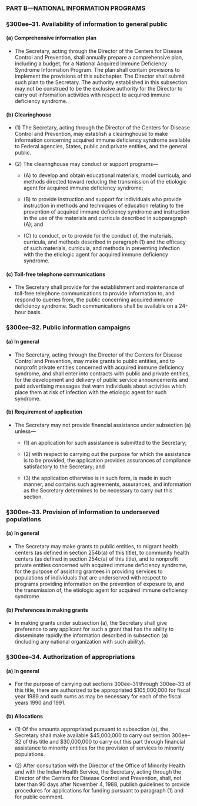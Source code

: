 ### PART B—NATIONAL INFORMATION PROGRAMS

### §300ee–31. Availability of information to general public
#### (a) Comprehensive information plan
* The Secretary, acting through the Director of the Centers for Disease Control and Prevention, shall annually prepare a comprehensive plan, including a budget, for a National Acquired Immune Deficiency Syndrome Information Program. The plan shall contain provisions to implement the provisions of this subchapter. The Director shall submit such plan to the Secretary. The authority established in this subsection may not be construed to be the exclusive authority for the Director to carry out information activities with respect to acquired immune deficiency syndrome.

#### (b) Clearinghouse
* (1) The Secretary, acting through the Director of the Centers for Disease Control and Prevention, may establish a clearinghouse to make information concerning acquired immune deficiency syndrome available to Federal agencies, States, public and private entities, and the general public.

* (2) The clearinghouse may conduct or support programs—

  * (A) to develop and obtain educational materials, model curricula, and methods directed toward reducing the transmission of the etiologic agent for acquired immune deficiency syndrome;

  * (B) to provide instruction and support for individuals who provide instruction in methods and techniques of education relating to the prevention of acquired immune deficiency syndrome and instruction in the use of the materials and curricula described in subparagraph (A); and

  * (C) to conduct, or to provide for the conduct of, the materials, curricula, and methods described in paragraph (1) and the efficacy of such materials, curricula, and methods in preventing infection with the the etiologic agent for acquired immune deficiency syndrome.

#### (c) Toll-free telephone communications
* The Secretary shall provide for the establishment and maintenance of toll-free telephone communications to provide information to, and respond to queries from, the public concerning acquired immune deficiency syndrome. Such communications shall be available on a 24-hour basis.

### §300ee–32. Public information campaigns
#### (a) In general
* The Secretary, acting through the Director of the Centers for Disease Control and Prevention, may make grants to public entities, and to nonprofit private entities concerned with acquired immune deficiency syndrome, and shall enter into contracts with public and private entities, for the development and delivery of public service announcements and paid advertising messages that warn individuals about activities which place them at risk of infection with the etiologic agent for such syndrome.

#### (b) Requirement of application
* The Secretary may not provide financial assistance under subsection (a) unless—

  * (1) an application for such assistance is submitted to the Secretary;

  * (2) with respect to carrying out the purpose for which the assistance is to be provided, the application provides assurances of compliance satisfactory to the Secretary; and

  * (3) the application otherwise is in such form, is made in such manner, and contains such agreements, assurances, and information as the Secretary determines to be necessary to carry out this section.

### §300ee–33. Provision of information to underserved populations
#### (a) In general
* The Secretary may make grants to public entities, to migrant health centers (as defined in section 254b(a) of this title), to community health centers (as defined in section 254c(a) of this title), and to nonprofit private entities concerned with acquired immune deficiency syndrome, for the purpose of assisting grantees in providing services to populations of individuals that are underserved with respect to programs providing information on the prevention of exposure to, and the transmission of, the etiologic agent for acquired immune deficiency syndrome.

#### (b) Preferences in making grants
* In making grants under subsection (a), the Secretary shall give preference to any applicant for such a grant that has the ability to disseminate rapidly the information described in subsection (a) (including any national organization with such ability).

### §300ee–34. Authorization of appropriations
#### (a) In general
* For the purpose of carrying out sections 300ee–31 through 300ee–33 of this title, there are authorized to be appropriated $105,000,000 for fiscal year 1989 and such sums as may be necessary for each of the fiscal years 1990 and 1991.

#### (b) Allocations
* (1) Of the amounts appropriated pursuant to subsection (a), the Secretary shall make available $45,000,000 to carry out section 300ee–32 of this title and $30,000,000 to carry out this part through financial assistance to minority entities for the provision of services to minority populations.

* (2) After consultation with the Director of the Office of Minority Health and with the Indian Health Service, the Secretary, acting through the Director of the Centers for Disease Control and Prevention, shall, not later than 90 days after November 4, 1988, publish guidelines to provide procedures for applications for funding pursuant to paragraph (1) and for public comment.